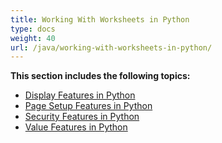 ```yaml
---
title: Working With Worksheets in Python
type: docs
weight: 40
url: /java/working-with-worksheets-in-python/
---
```


**This section includes the following topics:** 
- [Display Features in Python](/cells/java/display-features-in-python/)
- [Page Setup Features in Python](/cells/java/page-setup-features-in-python/)
- [Security Features in Python](/cells/java/security-features-in-python/)
- [Value Features in Python](/cells/java/value-features-in-python/)
